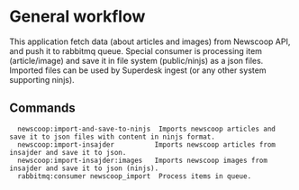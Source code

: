 # General workflow

This application fetch data (about articles and images) from Newscoop API, and push it to rabbitmq queue.
Special consumer is processing item (article/image) and save it in file system (public/ninjs) as a json files. 
Imported files can be used by Superdesk ingest (or any other system supporting ninjs).

## Commands
```
  newscoop:import-and-save-to-ninjs  Imports newscoop articles and save it to json files with content in ninjs format.
  newscoop:import-insajder          Imports newscoop articles from insajder and save it to json.
  newscoop:import-insajder:images   Imports newscoop images from insajder and save it to json (ninjs).
  rabbitmq:consumer newscoop_import  Process items in queue.
```
